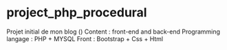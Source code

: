 # project_php_procedural
Projet initial de mon blog ()
Content : front-end and back-end
Programming langage : PHP + MYSQL
Front : Bootstrap + Css + Html
